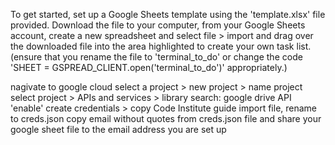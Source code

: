 To get started, set up a Google Sheets template using the 'template.xlsx' file provided. Download the file to your computer, from your Google Sheets account, create a new spreadsheet and select file > import and drag over the downloaded file into the area highlighted to create your own task list. (ensure that you rename the file to 'terminal_to_do' or change the code 'SHEET = GSPREAD_CLIENT.open('terminal_to_do')' appropriately.)

nagivate to google cloud
select a project > new project > name project
select project > APIs and services > library
search: google drive API 'enable'
create credentials > copy Code Institute guide
import file, rename to creds.json
copy email without quotes from creds.json file and share your google sheet file to the email address
you are set up